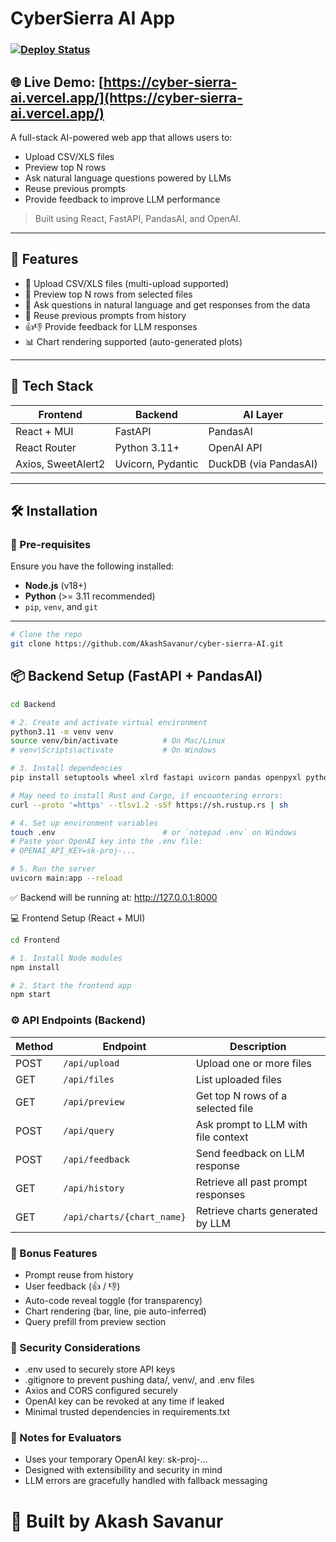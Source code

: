 # CyberSierra AI App 

### [![Deploy Status](https://img.shields.io/badge/deployed-success-green?style=flat-square&logo=vercel)](https://cyber-sierra-ai.vercel.app/)

## 🌐 **Live Demo**: [https://cyber-sierra-ai.vercel.app/](https://cyber-sierra-ai.vercel.app/)

A full-stack AI-powered web app that allows users to:

- Upload CSV/XLS files
- Preview top N rows
- Ask natural language questions powered by LLMs
- Reuse previous prompts
- Provide feedback to improve LLM performance

> Built using React, FastAPI, PandasAI, and OpenAI.

---

## 🚀 Features

- 📁 Upload CSV/XLS files (multi-upload supported)
- 👀 Preview top N rows from selected files
- 💬 Ask questions in natural language and get responses from the data
- 🔁 Reuse previous prompts from history
- 👍👎 Provide feedback for LLM responses
- 📊 Chart rendering supported (auto-generated plots)

---

## 🧪 Tech Stack

| Frontend            | Backend           | AI Layer         |
|---------------------|-------------------|------------------|
| React + MUI         | FastAPI           | PandasAI         |
| React Router        | Python 3.11+      | OpenAI API       |
| Axios, SweetAlert2  | Uvicorn, Pydantic | DuckDB (via PandasAI) |

---

## 🛠 Installation

### 📍 Pre-requisites

Ensure you have the following installed:

- **Node.js** (v18+)
- **Python** (>= 3.11 recommended)
- `pip`, `venv`, and `git`

---

```bash
# Clone the repo
git clone https://github.com/AkashSavanur/cyber-sierra-AI.git
```

## 📦 Backend Setup (FastAPI + PandasAI)

```bash
cd Backend

# 2. Create and activate virtual environment
python3.11 -m venv venv
source venv/bin/activate          # On Mac/Linux
# venv\Scripts\activate           # On Windows

# 3. Install dependencies
pip install setuptools wheel xlrd fastapi uvicorn pandas openpyxl python-dotenv pandasai pandasai-openai python-multipart typing_extensions

# May need to install Rust and Cargo, if encountering errors:
curl --proto '=https' --tlsv1.2 -sSf https://sh.rustup.rs | sh

# 4. Set up environment variables
touch .env                        # or `notepad .env` on Windows
# Paste your OpenAI key into the .env file:
# OPENAI_API_KEY=sk-proj-...

# 5. Run the server
uvicorn main:app --reload
```

✅ Backend will be running at: http://127.0.0.1:8000

💻 Frontend Setup (React + MUI)
```bash
cd Frontend

# 1. Install Node modules
npm install

# 2. Start the frontend app
npm start
```

### ⚙️ API Endpoints (Backend)

| Method | Endpoint        | Description                             |
|--------|------------------|-----------------------------------------|
| POST   | `/api/upload`    | Upload one or more files                |
| GET    | `/api/files`     | List uploaded files                     |
| GET    | `/api/preview`   | Get top N rows of a selected file       |
| POST   | `/api/query`     | Ask prompt to LLM with file context     |
| POST   | `/api/feedback`  | Send feedback on LLM response           |
| GET    | `/api/history`   | Retrieve all past prompt responses      |
| GET    | `/api/charts/{chart_name}`   | Retrieve charts generated by LLM      |


### 📘 Bonus Features
- Prompt reuse from history
- User feedback (👍 / 👎)
- Auto-code reveal toggle (for transparency)
- Chart rendering (bar, line, pie auto-inferred)
- Query prefill from preview section

### 🔐 Security Considerations
- .env used to securely store API keys
- .gitignore to prevent pushing data/, venv/, and .env files
- Axios and CORS configured securely
- OpenAI key can be revoked at any time if leaked
- Minimal trusted dependencies in requirements.txt

### 🔐 Notes for Evaluators
- Uses your temporary OpenAI key: sk-proj-...
- Designed with extensibility and security in mind
- LLM errors are gracefully handled with fallback messaging

# 🚀 Built by Akash Savanur



